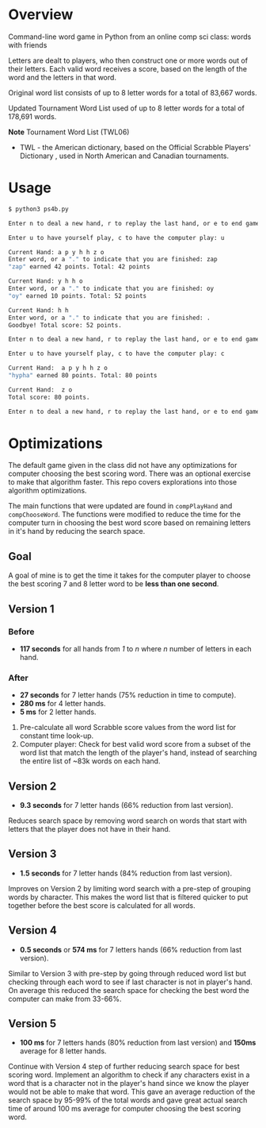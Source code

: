 # Overview

Command-line word game in Python from an online comp sci class: words with friends

Letters are dealt to players, who then construct one or more words out of their letters. Each valid word receives a score, based on the length of the word and the letters in that word.

Original word list consists of up to 8 letter words for a total of 83,667 words.

Updated Tournament Word List used of up to 8 letter words for a total of 178,691 words.

**Note**
Tournament Word List (TWL06)
* TWL - the American dictionary, based on the Official Scrabble Players' Dictionary , used in North American and Canadian tournaments.


# Usage

```bash
$ python3 ps4b.py

Enter n to deal a new hand, r to replay the last hand, or e to end game: n

Enter u to have yourself play, c to have the computer play: u

Current Hand: a p y h h z o
Enter word, or a "." to indicate that you are finished: zap 
"zap" earned 42 points. Total: 42 points

Current Hand: y h h o
Enter word, or a "." to indicate that you are finished: oy
"oy" earned 10 points. Total: 52 points

Current Hand: h h
Enter word, or a "." to indicate that you are finished: .
Goodbye! Total score: 52 points.

Enter n to deal a new hand, r to replay the last hand, or e to end game: r

Enter u to have yourself play, c to have the computer play: c

Current Hand:  a p y h h z o
"hypha" earned 80 points. Total: 80 points

Current Hand:  z o
Total score: 80 points.

Enter n to deal a new hand, r to replay the last hand, or e to end game: e
```

# Optimizations

The default game given in the class did not have any optimizations for computer choosing the best scoring word. There was an optional exercise to make that algorithm faster. This repo covers explorations into those algorithm optimizations.

The main functions that were updated are found in `compPlayHand` and `compChooseWord`. The functions were modified to reduce the time for the computer turn in choosing the best word score based on remaining letters in it's hand by reducing the search space.

## Goal
A goal of mine is to get the time it takes for the computer player to choose the best scoring 7 and 8 letter word to be **less than one second**. 

## Version 1

### Before

 * **117 seconds** for all hands from _1_ to _n_ where _n_ number of letters in each hand.

### After

* **27 seconds** for 7 letter hands (75% reduction in time to compute).
* **280 ms** for 4 letter hands.
* **5 ms** for 2 letter hands.

1. Pre-calculate all word Scrabble score values from the word list for constant time look-up.
2. Computer player: Check for best valid word score from a subset of the word list that match the length of the player's hand, instead of searching the entire list of ~83k words on each hand.


## Version 2

* **9.3 seconds** for 7 letter hands (66% reduction from last version).

Reduces search space by removing word search on words that start with letters that the player does not have in their hand.

## Version 3

* **1.5 seconds** for 7 letter hands (84% reduction from last version).

Improves on Version 2 by limiting word search with a pre-step of grouping words by character. This makes the word list that is filtered quicker to put together before the best score is calculated for all words.

## Version 4

* **0.5 seconds** or **574 ms** for 7 letters hands (66% reduction from last version).

Similar to Version 3 with pre-step by going through reduced word list but checking through each word to see if last character is not in player's hand. On average this reduced the search space for checking the best word the computer can make from 33-66%.


## Version 5 

* **100 ms** for 7 letters hands (80% reduction from last version) and **150ms** average for 8 letter hands.

Continue with Version 4 step of further reducing search space for best scoring word. Implement an algorithm to check if any characters exist in a word that is a character not in the player's hand since we know the player would not be able to make that word. This gave an average reduction of the search space by 95-99% of the total words and gave great actual search time of around 100 ms average for computer choosing the best scoring word.

